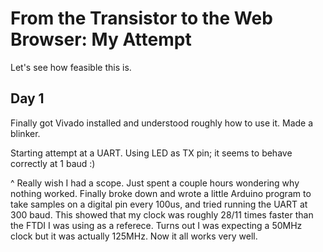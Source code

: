 # From the Transistor to the Web Browser: My Attempt

Let's see how feasible this is.

## Day 1
Finally got Vivado installed and understood roughly how to use it. Made a blinker.

Starting attempt at a UART. Using LED as TX pin; it seems to behave correctly at 1 baud :)

^ Really wish I had a scope. Just spent a couple hours wondering why nothing worked. Finally broke down and wrote a little Arduino program to take samples on a digital pin every 100us, and tried running the UART at 300 baud. This showed that my clock was roughly 28/11 times faster than the FTDI I was using as a referece. Turns out I was expecting a 50MHz clock but it was actually 125MHz. Now it all works very well.
